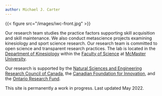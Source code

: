 ```yaml
---
author: Michael J. Carter
---
```


{{< figure src="/images/iwc-front.jpg" >}}

Our research team studies the practice factors supporting skill acquisition and skill maintenance. We also conduct metascience projects examining kinesiology and sport science research. Our research team is committed to open science and transparent research practices. The lab is located in the [Department of Kinesiology](https://www.science.mcmaster.ca/kinesiology/) within the [Faculty of Science](https://www.science.mcmaster.ca/) at [McMaster University](https://www.mcmaster.ca/).

Our research is supported by the [Natural Sciences and Engineering Research Council of Canada](https://www.nserc-crsng.gc.ca/), the [Canadian Foundation for Innovation](https://www.innovation.ca/), and the [Ontario Research Fund](https://www.ontario.ca/page/ontario-research-fund-research-infrastructure).

This site is permanently a work in progress. Last updated May 2022.

<!--
This file is left intentionally empty by default to be backwards compatible with the initial theme setup.

Although the theme has advanced a little bit and it now allows to specify the content on the main page (even if the list of posts/articles is not intended).
This can be:
- with the list of posts/articles (default: `mainSections = ["post"]) or
- without the list of posts/articles (by setting `mainSections = [""]`)

Markdown supported, ie:

```
# Welcome

- Hugo :rocket:
- Hugo theme :rocket:

Don't forget to check the README.md file!
```

Remember that you can also specify a section header for the posts below by configuring the `mainSectionsTitle` parameter in the front matter of this file.
-->

